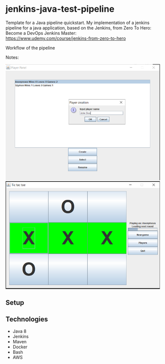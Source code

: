 # jenkins-java-test-pipeline

Template for a Java pipeline quickstart.
My implementation of a jenkins pipeline for a java application, based on the Jenkins, from Zero To Hero: Become a DevOps Jenkins Master:
https://www.udemy.com/course/jenkins-from-zero-to-hero


Workflow of the pipeline

Notes:





![alt text](https://github.com/szymonstuszek/Tic-Tac-Toe/blob/master/src/main/resources/screens/tic2.PNG)
![alt text](https://github.com/szymonstuszek/Tic-Tac-Toe/blob/master/src/main/resources/screens/tic3.PNG)


## Setup


## Technologies
 - Java 8
 - Jenkins
 - Maven
 - Docker
 - Bash
 - AWS
 
